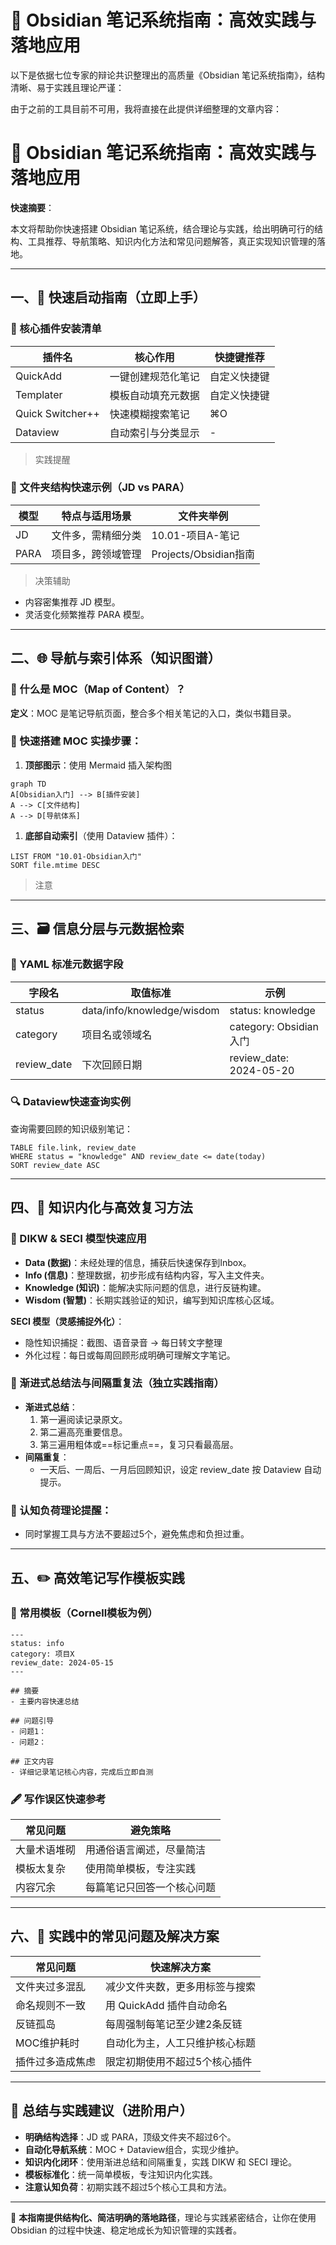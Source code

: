 # 🚀 Obsidian 笔记系统指南：高效实践与落地应用

以下是依据七位专家的辩论共识整理出的高质量《Obsidian 笔记系统指南》，结构清晰、易于实践且理论严谨：

由于之前的工具目前不可用，我将直接在此提供详细整理的文章内容：

# **🚀 Obsidian 笔记系统指南：高效实践与落地应用**

**快速摘要**：

本文将帮助你快速搭建 Obsidian 笔记系统，结合理论与实践，给出明确可行的结构、工具推荐、导航策略、知识内化方法和常见问题解答，真正实现知识管理的落地。

---

## **一、🚦 快速启动指南（立即上手）**

### **📌 核心插件安装清单**

| **插件名** | **核心作用** | **快捷键推荐** |
| --- | --- | --- |
| QuickAdd | 一键创建规范化笔记 | 自定义快捷键 |
| Templater | 模板自动填充元数据 | 自定义快捷键 |
| Quick Switcher++ | 快速模糊搜索笔记 | ⌘O |
| Dataview | 自动索引与分类显示 | - |

> 实践提醒
> 

### **📁 文件夹结构快速示例（JD vs PARA）**

| **模型** | **特点与适用场景** | **文件夹举例** |
| --- | --- | --- |
| JD | 文件多，需精细分类 | 10.01-项目A-笔记 |
| PARA | 项目多，跨领域管理 | Projects/Obsidian指南 |

> 决策辅助
> 
- 内容密集推荐 JD 模型。
- 灵活变化频繁推荐 PARA 模型。

---

## **二、🌐 导航与索引体系（知识图谱）**

### **📖 什么是 MOC（Map of Content）？**

**定义**：MOC 是笔记导航页面，整合多个相关笔记的入口，类似书籍目录。

### **🔨 快速搭建 MOC 实操步骤：**

1. **顶部图示**：使用 Mermaid 插入架构图

```
graph TD
A[Obsidian入门] --> B[插件安装]
A --> C[文件结构]
A --> D[导航体系]
```

1. **底部自动索引**（使用 Dataview 插件）：

```
LIST FROM "10.01-Obsidian入门"
SORT file.mtime DESC
```

> 注意
> 

---

## **三、🗃️ 信息分层与元数据检索**

### **📌 YAML 标准元数据字段**

| **字段名** | **取值标准** | **示例** |
| --- | --- | --- |
| status | data/info/knowledge/wisdom | status: knowledge |
| category | 项目名或领域名 | category: Obsidian入门 |
| review_date | 下次回顾日期 | review_date: 2024-05-20 |

### **🔍 Dataview快速查询实例**

查询需要回顾的知识级别笔记：

```
TABLE file.link, review_date
WHERE status = "knowledge" AND review_date <= date(today)
SORT review_date ASC
```

---

## **四、🧠 知识内化与高效复习方法**

### **📘 DIKW & SECI 模型快速应用**

- **Data (数据)**：未经处理的信息，捕获后快速保存到Inbox。
- **Info (信息)**：整理数据，初步形成有结构内容，写入主文件夹。
- **Knowledge (知识)**：能解决实际问题的信息，进行反链构建。
- **Wisdom (智慧)**：长期实践验证的知识，编写到知识库核心区域。

**SECI 模型（灵感捕捉外化）**：

- 隐性知识捕捉：截图、语音录音 → 每日转文字整理
- 外化过程：每日或每周回顾形成明确可理解文字笔记。

### **🔄 渐进式总结法与间隔重复法（独立实践指南）**

- **渐进式总结**：
    1. 第一遍阅读记录原文。
    2. 第二遍高亮重要信息。
    3. 第三遍用粗体或==标记重点==，复习只看最高层。
- **间隔重复**：
    - 一天后、一周后、一月后回顾知识，设定 review_date 按 Dataview 自动提示。

### **📌 认知负荷理论提醒：**

- 同时掌握工具与方法不要超过5个，避免焦虑和负担过重。

---

## **五、✏️ 高效笔记写作模板实践**

### **🎯 常用模板（Cornell模板为例）**

```
---
status: info
category: 项目X
review_date: 2024-05-15
---

## 摘要
- 主要内容快速总结

## 问题引导
- 问题1：
- 问题2：

## 正文内容
- 详细记录笔记核心内容，完成后立即自测
```

### **🖋️ 写作误区快速参考**

| **常见问题** | **避免策略** |
| --- | --- |
| 大量术语堆砌 | 用通俗语言阐述，尽量简洁 |
| 模板太复杂 | 使用简单模板，专注实践 |
| 内容冗余 | 每篇笔记只回答一个核心问题 |

---

## **六、🚨 实践中的常见问题及解决方案**

| **常见问题** | **快速解决方案** |
| --- | --- |
| 文件夹过多混乱 | 减少文件夹数，更多用标签与搜索 |
| 命名规则不一致 | 用 QuickAdd 插件自动命名 |
| 反链孤岛 | 每周强制每笔记至少建2条反链 |
| MOC维护耗时 | 自动化为主，人工只维护核心标题 |
| 插件过多造成焦虑 | 限定初期使用不超过5个核心插件 |

---

## **🚩 总结与实践建议（进阶用户）**

- **明确结构选择**：JD 或 PARA，顶级文件夹不超过6个。
- **自动化导航系统**：MOC + Dataview组合，实现少维护。
- **知识内化闭环**：使用渐进总结和间隔重复，实践 DIKW 和 SECI 理论。
- **模板标准化**：统一简单模板，专注知识内化实践。
- **注意认知负荷**：初期实践不超过5个核心工具和方法。

---

🔖 **本指南提供结构化、简洁明确的落地路径**，理论与实践紧密结合，让你在使用 Obsidian 的过程中快速、稳定地成长为知识管理的实践者。